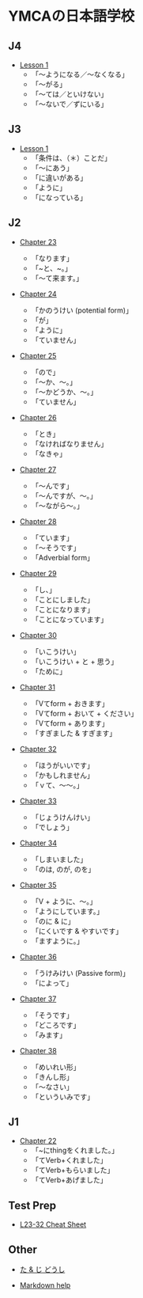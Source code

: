 # YMCAの日本語学校

## J4

- [Lesson 1](https://codywahl.github.io/JapaneseLanguageSchoolNotes/pages/J4/l1)
  - 「～ようになる／～なくなる」
  - 「～がる」
  - 「～ては／といけない」
  - 「～ないで／ずにいる」

## J3

- [Lesson 1](https://codywahl.github.io/JapaneseLanguageSchoolNotes/pages/J3/l1)
  - 「条件は、（＊）ことだ」
  - 「～にあう」
  - 「に違いがある」
  - 「ように」
  - 「になっている」

## J2

- [Chapter 23](https://codywahl.github.io/JapaneseLanguageSchoolNotes/pages/J2/23)
  - 「なります」
  - 「~と、~。」
  - 「～て来ます。」

- [Chapter 24](https://codywahl.github.io/JapaneseLanguageSchoolNotes/pages/J2/24)
  - 「かのうけい (potential form)」
  - 「が」
  - 「ように」
  - 「ていません」

- [Chapter 25](https://codywahl.github.io/JapaneseLanguageSchoolNotes/pages/J2/25)
  - 「ので」
  - 「～か、～。」
  - 「～かどうか、～。」
  - 「ていません」

- [Chapter 26](https://codywahl.github.io/JapaneseLanguageSchoolNotes/pages/J2/26)
  - 「とき」
  - 「なければなりません」
  - 「なきゃ」

- [Chapter 27](https://codywahl.github.io/JapaneseLanguageSchoolNotes/pages/J2/27)
  - 「～んです」
  - 「～んですが、～。」
  - 「～ながら～。」

- [Chapter 28](https://codywahl.github.io/JapaneseLanguageSchoolNotes/pages/J2/28)
  - 「ています」
  - 「～そうです」
  - 「Adverbial form」

- [Chapter 29](https://codywahl.github.io/JapaneseLanguageSchoolNotes/pages/J2/29)
  - 「し、」
  - 「ことにしました」
  - 「ことになります」
  - 「ことになっています」

- [Chapter 30](https://codywahl.github.io/JapaneseLanguageSchoolNotes/pages/J2/30)
  - 「いこうけい」
  - 「いこうけい + と + 思う」
  - 「ために」

- [Chapter 31](https://codywahl.github.io/JapaneseLanguageSchoolNotes/pages/J2/31)
  - 「Vてform + おきます」
  - 「Vてform + おいて + ください」
  - 「Vてform + あります」
  - 「すぎました & すぎます」

- [Chapter 32](https://codywahl.github.io/JapaneseLanguageSchoolNotes/pages/J2/32)
  - 「ほうがいいです」
  - 「かもしれません」
  - 「ｖて、～～。」

- [Chapter 33](https://codywahl.github.io/JapaneseLanguageSchoolNotes/pages/J2/33)
  - 「じょうけんけい」
  - 「でしょう」

- [Chapter 34](https://codywahl.github.io/JapaneseLanguageSchoolNotes/pages/J2/34)
  - 「しまいました」
  - 「のは, のが, のを」

- [Chapter 35](https://codywahl.github.io/JapaneseLanguageSchoolNotes/pages/J2/35)
  - 「V + ように、～。」
  - 「ようにしています。」
  - 「のに & に」
  - 「にくいです & やすいです」
  - 「ますように。」

- [Chapter 36](https://codywahl.github.io/JapaneseLanguageSchoolNotes/pages/J2/36)
  - 「うけみけい (Passive form)」
  - 「によって」

- [Chapter 37](https://codywahl.github.io/JapaneseLanguageSchoolNotes/pages/J2/37)
  - 「そうです」
  - 「どころです」
  - 「みます」

- [Chapter 38](https://codywahl.github.io/JapaneseLanguageSchoolNotes/pages/J2/38)
  - 「めいれい形」
  - 「きんし形」
  - 「～なさい」
  - 「といういみです」

## J1

- [Chapter 22](https://codywahl.github.io/JapaneseLanguageSchoolNotes/pages/J1/22)
  - 「~にthingをくれました。」
  - 「てVerb+くれました」
  - 「てVerb+もらいました」
  - 「てVerb+あげました」
  

## Test Prep

- [L23-32 Cheat Sheet](https://codywahl.github.io/JapaneseLanguageSchoolNotes/pages/grammar-cheat-sheet-23-32)

## Other

- [た & じ どうし](https://codywahl.github.io/JapaneseLanguageSchoolNotes/pages/transitive-and-intransitive-verbs)

- [Markdown help](https://codywahl.github.io/JapaneseLanguageSchoolNotes/pages/md-help)
